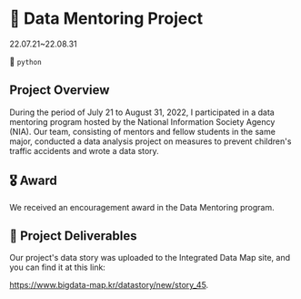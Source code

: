 # 🚸 Data Mentoring Project
22.07.21~22.08.31

🐍 `python`
## Project Overview
During the period of July 21 to August 31, 2022, I participated in a data mentoring program hosted by the National Information Society Agency (NIA). 
Our team, consisting of mentors and fellow students in the same major, conducted a data analysis project on measures to prevent children's traffic accidents and wrote a data story.

## 🎖️ Award
We received an encouragement award in the Data Mentoring program.

## 🔗 Project Deliverables
Our project's data story was uploaded to the Integrated Data Map site, and you can find it at this link: 

https://www.bigdata-map.kr/datastory/new/story_45.




